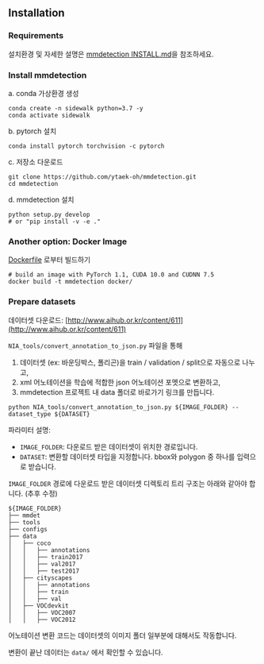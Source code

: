## Installation

### Requirements

설치환경 및 자세한 설명은 [mmdetection INSTALL.md](https://github.com/open-mmlab/mmdetection/blob/master/docs/INSTALL.md)을 참조하세요. 

### Install mmdetection

a. conda 가상환경 생성

```shell
conda create -n sidewalk python=3.7 -y
conda activate sidewalk
```

b. pytorch 설치

```shell
conda install pytorch torchvision -c pytorch
```

c. 저장소 다운로드

```shell
git clone https://github.com/ytaek-oh/mmdetection.git
cd mmdetection
```

d. mmdetection 설치

```shell
python setup.py develop
# or "pip install -v -e ."
```

### Another option: Docker Image

[Dockerfile](../docker/Dockerfile) 로부터 빌드하기

```shell
# build an image with PyTorch 1.1, CUDA 10.0 and CUDNN 7.5
docker build -t mmdetection docker/
```

### Prepare datasets
데이터셋 다운로드: [http://www.aihub.or.kr/content/611](http://www.aihub.or.kr/content/611)

`NIA_tools/convert_annotation_to_json.py` 파일을 통해

 1. 데이터셋 (ex: 바운딩박스, 폴리곤)을 train / validation / split으로 자동으로 나누고,
 2. xml 어노테이션을 학습에 적합한 json 어노테이션 포멧으로 변환하고,
 3. mmdetection 프로젝트 내 data 폴더로 바로가기 링크를 만듭니다.

```shell
python NIA_tools/convert_annotation_to_json.py ${IMAGE_FOLDER} --dataset_type ${DATASET}
```
파라미터 설명:

 - `IMAGE_FOLDER`: 다운로드 받은 데이터셋이 위치한 경로입니다.
 - `DATASET`: 변환할 데이터셋 타입을 지정합니다. bbox와 polygon 중 하나를 입력으로 받습니다. 

`IMAGE_FOLDER` 경로에 다운로드 받은 데이터셋 디렉토리 트리 구조는 아래와 같아야 합니다. (추후 수정)
  
```
${IMAGE_FOLDER}
├── mmdet
├── tools
├── configs
├── data
│   ├── coco
│   │   ├── annotations
│   │   ├── train2017
│   │   ├── val2017
│   │   ├── test2017
│   ├── cityscapes
│   │   ├── annotations
│   │   ├── train
│   │   ├── val
│   ├── VOCdevkit
│   │   ├── VOC2007
│   │   ├── VOC2012

```
어노테이션 변환 코드는 데이터셋의 이미지 폴더 일부분에 대해서도 작동합니다. 

변환이 끝난 데이터는 `data/` 에서 확인할 수 있습니다. 

